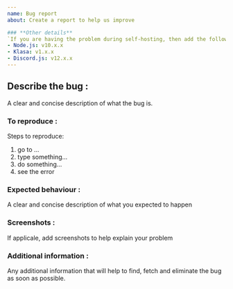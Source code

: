 ```yaml
---
name: Bug report
about: Create a report to help us improve

### **Other details**
`If you are having the problem during self-hosting, then add the following.`
- Node.js: v10.x.x
- Klasa: v1.x.x
- Discord.js: v12.x.x
---
```


## **Describe the bug :**
A clear and concise description of what the bug is.

### **To reproduce :**
Steps to reproduce:
1. go to ...
2. type something...
3. do something...
4. see the error

### **Expected behaviour :**
A clear and concise description of what you expected to happen

### **Screenshots :**
If applicale, add screenshots to help explain your problem

### **Additional information :**
Any additional information that will help to find, fetch and eliminate the bug as soon as possible.
